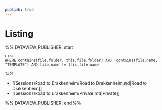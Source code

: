 ```yaml
---
publish: true
---
```


# Listing
 
%% DATAVIEW_PUBLISHER: start
```dataview  
LIST  
WHERE contains(file.folder, this.file.folder) AND !contains(file.name, "TEMPLATE") AND file.name != this.file.name 
```
%%

- [[Sessions/Road to Drakkenheim/Road to Drakkenheim.md|Road to Drakkenheim]]
- [[Sessions/Road to Drakkenheim/Private.md|Private]]

%% DATAVIEW_PUBLISHER: end %%